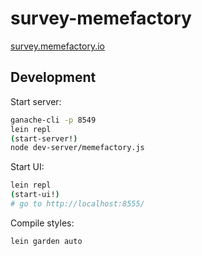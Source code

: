 # survey-memefactory

[survey.memefactory.io](https://survey.memefactory.io/)

## Development
Start server: 
```bash
ganache-cli -p 8549
lein repl
(start-server!)
node dev-server/memefactory.js
```

Start UI:
```bash
lein repl
(start-ui!)
# go to http://localhost:8555/
```

Compile styles: 
```bash
lein garden auto
```
